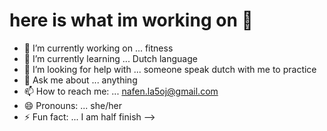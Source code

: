 # here is what im working on 👋

- 🔭 I’m currently working on ... fitness
- 🌱 I’m currently learning ... Dutch language
- 🤔 I’m looking for help with ... someone speak dutch with me to practice
- 💬 Ask me about ... anything
- 📫 How to reach me: ... nafen.la5oj@gmail.com
- 😄 Pronouns: ... she/her
- ⚡ Fun fact: ... I am half finish
-->
